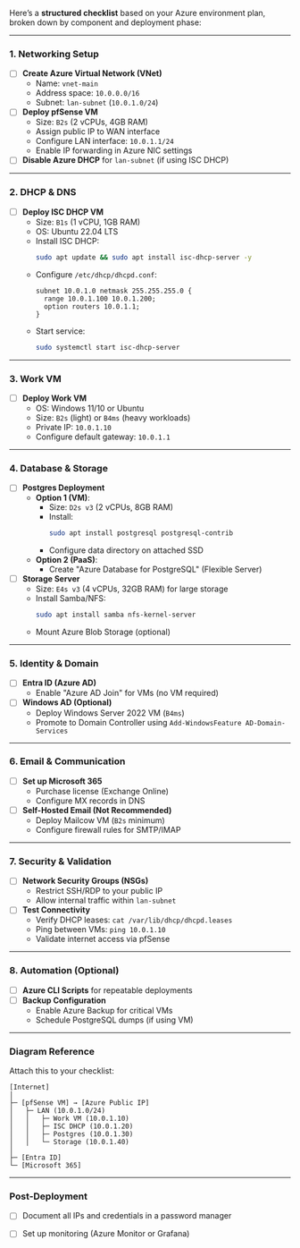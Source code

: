 Here’s a **structured checklist** based on your Azure environment plan, broken down by component and deployment phase:

---

### **1. Networking Setup**
- [ ] **Create Azure Virtual Network (VNet)**  
  - Name: `vnet-main`  
  - Address space: `10.0.0.0/16`  
  - Subnet: `lan-subnet` (`10.0.1.0/24`)  
- [ ] **Deploy pfSense VM**  
  - Size: `B2s` (2 vCPUs, 4GB RAM)  
  - Assign public IP to WAN interface  
  - Configure LAN interface: `10.0.1.1/24`  
  - Enable IP forwarding in Azure NIC settings  
- [ ] **Disable Azure DHCP** for `lan-subnet` (if using ISC DHCP)  

---

### **2. DHCP & DNS**
- [ ] **Deploy ISC DHCP VM**  
  - Size: `B1s` (1 vCPU, 1GB RAM)  
  - OS: Ubuntu 22.04 LTS  
  - Install ISC DHCP:  
    ```bash
    sudo apt update && sudo apt install isc-dhcp-server -y
    ```  
  - Configure `/etc/dhcp/dhcpd.conf`:  
    ```plaintext
    subnet 10.0.1.0 netmask 255.255.255.0 {
      range 10.0.1.100 10.0.1.200;
      option routers 10.0.1.1;
    }
    ```  
  - Start service:  
    ```bash
    sudo systemctl start isc-dhcp-server
    ```  

---

### **3. Work VM**
- [ ] **Deploy Work VM**  
  - OS: Windows 11/10 or Ubuntu  
  - Size: `B2s` (light) or `B4ms` (heavy workloads)  
  - Private IP: `10.0.1.10`  
  - Configure default gateway: `10.0.1.1`  

---

### **4. Database & Storage**
- [ ] **Postgres Deployment**  
  - **Option 1 (VM)**:  
    - Size: `D2s v3` (2 vCPUs, 8GB RAM)  
    - Install:  
      ```bash
      sudo apt install postgresql postgresql-contrib
      ```  
    - Configure data directory on attached SSD  
  - **Option 2 (PaaS)**:  
    - Create "Azure Database for PostgreSQL" (Flexible Server)  
- [ ] **Storage Server**  
  - Size: `E4s v3` (4 vCPUs, 32GB RAM) for large storage  
  - Install Samba/NFS:  
    ```bash
    sudo apt install samba nfs-kernel-server
    ```  
  - Mount Azure Blob Storage (optional)  

---

### **5. Identity & Domain**
- [ ] **Entra ID (Azure AD)**  
  - Enable "Azure AD Join" for VMs (no VM required)  
- [ ] **Windows AD (Optional)**  
  - Deploy Windows Server 2022 VM (`B4ms`)  
  - Promote to Domain Controller using `Add-WindowsFeature AD-Domain-Services`  

---

### **6. Email & Communication**
- [ ] **Set up Microsoft 365**  
  - Purchase license (Exchange Online)  
  - Configure MX records in DNS  
- [ ] **Self-Hosted Email (Not Recommended)**  
  - Deploy Mailcow VM (`B2s` minimum)  
  - Configure firewall rules for SMTP/IMAP  

---

### **7. Security & Validation**
- [ ] **Network Security Groups (NSGs)**  
  - Restrict SSH/RDP to your public IP  
  - Allow internal traffic within `lan-subnet`  
- [ ] **Test Connectivity**  
  - Verify DHCP leases: `cat /var/lib/dhcp/dhcpd.leases`  
  - Ping between VMs: `ping 10.0.1.10`  
  - Validate internet access via pfSense  

---

### **8. Automation (Optional)**
- [ ] **Azure CLI Scripts** for repeatable deployments  
- [ ] **Backup Configuration**  
  - Enable Azure Backup for critical VMs  
  - Schedule PostgreSQL dumps (if using VM)  

---

### **Diagram Reference**
Attach this to your checklist:  
```plaintext
[Internet]
│
├─ [pfSense VM] → [Azure Public IP]
│   ├─ LAN (10.0.1.0/24)
│   │   ├─ Work VM (10.0.1.10)
│   │   ├─ ISC DHCP (10.0.1.20)
│   │   ├─ Postgres (10.0.1.30)
│   │   └─ Storage (10.0.1.40)
│
├─ [Entra ID]
└─ [Microsoft 365]
```

---

### **Post-Deployment**
- [ ] Document all IPs and credentials in a password manager  
- [ ] Set up monitoring (Azure Monitor or Grafana)  

